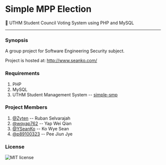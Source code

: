 # Simple MPP Election
:school: UTHM Student Council Voting System using PHP and MySQL
***
### Synopsis

A group project for Software Engineering Security subject. 

Project is hosted at: http://www.seanko.com/

### Requirements

1. PHP
2. MySQL
3. UTHM Student Management System -- [simple-smp](http://github.com/Zyten/simple-smp "simple-smp by Zyten")

### Project Members

1. [@Zyten](http://github.com/Zyten "Ruban Selvarajah") -- Ruban Selvarajah
2. [@wqyap762](http://github.com/wqyap762 "Wei Qian") -- Yap Wei Qian
3. [@YSeanKo](http://github.com/YSeanKo "Sean Ko") -- Ko Wye Sean
4. [@p89100323](http://github.com/p89100323 "Jiun Jye") -- Pee Jiun Jye

### License

![MIT license](https://img.shields.io/npm/l/express.svg)
